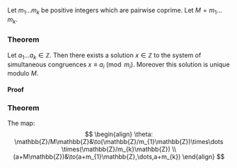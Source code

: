 Let $m_{1}\dots m_{k}$ be positive integers which are pairwise coprime. Let $M=m_{1}\dots m_{k}$.
### Theorem
 Let $a_{1}\dots a_{k}\in \mathbb{Z}$. Then there exists a solution $x \in \mathbb{Z}$ to the system of simultaneous congruences $x\equiv a_{i}\pmod{m_{i}}$. Moreover this solution is unique modulo $M$.
#### Proof

### Theorem
The map:
$$
\begin{align}
\theta: \mathbb{Z}/M\mathbb{Z}&\to(\mathbb{Z}/m_{1}\mathbb{Z})\times\dots \times(\mathbb{Z}/m_{k}\mathbb{Z}) \\
(a+M\mathbb{Z})&\to(a+m_{1}\mathbb{Z},\dots,a+m_{k})
\end{align}
$$